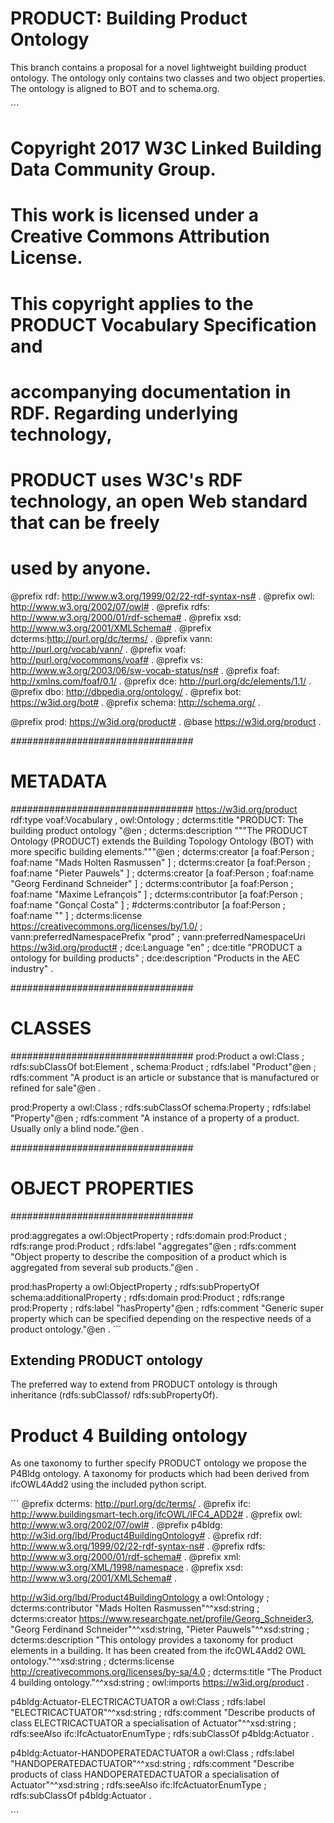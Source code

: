 # PRODUCT: Building Product Ontology

This branch contains a proposal for a novel lightweight building product ontology. The ontology only contains two classes and two object properties. The ontology is aligned to BOT and to schema.org.

´´´
# Copyright 2017 W3C Linked Building Data Community Group.
# 
# This work is licensed under a Creative Commons Attribution License. 
# This copyright applies to the PRODUCT Vocabulary Specification and
# accompanying documentation in RDF. Regarding underlying technology,
# PRODUCT uses W3C's RDF technology, an open Web standard that can be freely 
# used by anyone.

@prefix rdf:    <http://www.w3.org/1999/02/22-rdf-syntax-ns#> .
@prefix owl:    <http://www.w3.org/2002/07/owl#> .
@prefix rdfs:   <http://www.w3.org/2000/01/rdf-schema#> .
@prefix xsd:    <http://www.w3.org/2001/XMLSchema#> .
@prefix dcterms:<http://purl.org/dc/terms/> .
@prefix vann:   <http://purl.org/vocab/vann/> .
@prefix voaf:   <http://purl.org/vocommons/voaf#> .
@prefix vs:     <http://www.w3.org/2003/06/sw-vocab-status/ns#> .
@prefix foaf:   <http://xmlns.com/foaf/0.1/> .
@prefix dce:    <http://purl.org/dc/elements/1.1/> .
@prefix dbo:    <http://dbpedia.org/ontology/> .
@prefix bot:    <https://w3id.org/bot#> .
@prefix schema: <http://schema.org/> .


@prefix prod: <https://w3id.org/product#> .
@base <https://w3id.org/product> .


#################################
# METADATA
#################################
<https://w3id.org/product> rdf:type voaf:Vocabulary , 
                                 owl:Ontology ;
    dcterms:title "PRODUCT: The building product ontology "@en ;
    dcterms:description """The PRODUCT Ontology (PRODUCT) extends the Building Topology Ontology (BOT) with more specific building elements."""@en ;
    dcterms:creator [a foaf:Person ; foaf:name "Mads Holten Rasmussen" ] ;
    dcterms:creator [a foaf:Person ; foaf:name "Pieter Pauwels" ] ;
    dcterms:creator [a foaf:Person ; foaf:name "Georg Ferdinand Schneider" ] ;
    dcterms:contributor [a foaf:Person ; foaf:name "Maxime Lefrançois" ] ;
    dcterms:contributor [a foaf:Person ; foaf:name "Gonçal Costa" ] ;
    #dcterms:contributor [a foaf:Person ; foaf:name "" ] ;
    dcterms:license <https://creativecommons.org/licenses/by/1.0/> ;
    vann:preferredNamespacePrefix "prod" ;
    vann:preferredNamespaceUri <https://w3id.org/product#> ;
    dce:Language "en" ;
    dce:title "PRODUCT a ontology for building products" ;
    dce:description "Products in the AEC industry" .
     
#################################
# CLASSES
#################################
prod:Product a owl:Class ;
        rdfs:subClassOf bot:Element ,
                        schema:Product ;
        rdfs:label      "Product"@en ;
        rdfs:comment    "A product is an article or substance that is manufactured or refined for sale"@en .
						
prod:Property a owl:Class ;
        rdfs:subClassOf schema:Property ;
        rdfs:label      "Property"@en ;
        rdfs:comment    "A instance of a property of a product. Usually only a blind node."@en .                        
                        
#################################
# OBJECT PROPERTIES
#################################

prod:aggregates a owl:ObjectProperty ;
        rdfs:domain prod:Product ;
        rdfs:range prod:Product ;
        rdfs:label "aggregates"@en ;
        rdfs:comment "Object property to describe the composition of a product which is aggregated from several sub products."@en .

prod:hasProperty a owl:ObjectProperty ;
        rdfs:subPropertyOf schema:additionalProperty ;
        rdfs:domain prod:Product ;
        rdfs:range prod:Property ;
        rdfs:label "hasProperty"@en ;
rdfs:comment "Generic super property which can be specified depending on the respective needs of a product ontology."@en . 
´´´



## Extending PRODUCT ontology

The preferred way to extend from PRODUCT ontology is through inheritance (rdfs:subClassof/ rdfs:subPropertyOf).

# Product 4 Building ontology

As one taxonomy to further specify PRODUCT ontology we propose the P4Bldg ontology. A taxonomy for products which had been derived from ifcOWL4Add2 using the included python script.

´´´
@prefix dcterms: <http://purl.org/dc/terms/> .
@prefix ifc: <http://www.buildingsmart-tech.org/ifcOWL/IFC4_ADD2#> .
@prefix owl: <http://www.w3.org/2002/07/owl#> .
@prefix p4bldg: <http://w3id.org/lbd/Product4BuildingOntology#> .
@prefix rdf: <http://www.w3.org/1999/02/22-rdf-syntax-ns#> .
@prefix rdfs: <http://www.w3.org/2000/01/rdf-schema#> .
@prefix xml: <http://www.w3.org/XML/1998/namespace> .
@prefix xsd: <http://www.w3.org/2001/XMLSchema#> .

<http://w3id.org/lbd/Product4BuildingOntology> a owl:Ontology ;
    dcterms:contributor "Mads Holten Rasmussen"^^xsd:string ;
    dcterms:creator <https://www.researchgate.net/profile/Georg_Schneider3>,
        "Georg Ferdinand Schneider"^^xsd:string,
        "Pieter Pauwels"^^xsd:string ;
    dcterms:description "This ontology provides a taxonomy for product elements in a building. It has been created from the ifcOWL4Add2 OWL ontology."^^xsd:string ;
    dcterms:license <http://creativecommons.org/licenses/by-sa/4.0> ;
    dcterms:title "The Product 4 building ontology."^^xsd:string ;
    owl:imports <https://w3id.org/product> .

p4bldg:Actuator-ELECTRICACTUATOR a owl:Class ;
    rdfs:label "ELECTRICACTUATOR"^^xsd:string ;
    rdfs:comment "Describe products of class ELECTRICACTUATOR a specialisation of Actuator"^^xsd:string ;
    rdfs:seeAlso ifc:IfcActuatorEnumType ;
    rdfs:subClassOf p4bldg:Actuator .

p4bldg:Actuator-HANDOPERATEDACTUATOR a owl:Class ;
    rdfs:label "HANDOPERATEDACTUATOR"^^xsd:string ;
    rdfs:comment "Describe products of class HANDOPERATEDACTUATOR a specialisation of Actuator"^^xsd:string ;
    rdfs:seeAlso ifc:IfcActuatorEnumType ;
rdfs:subClassOf p4bldg:Actuator .

´´´


